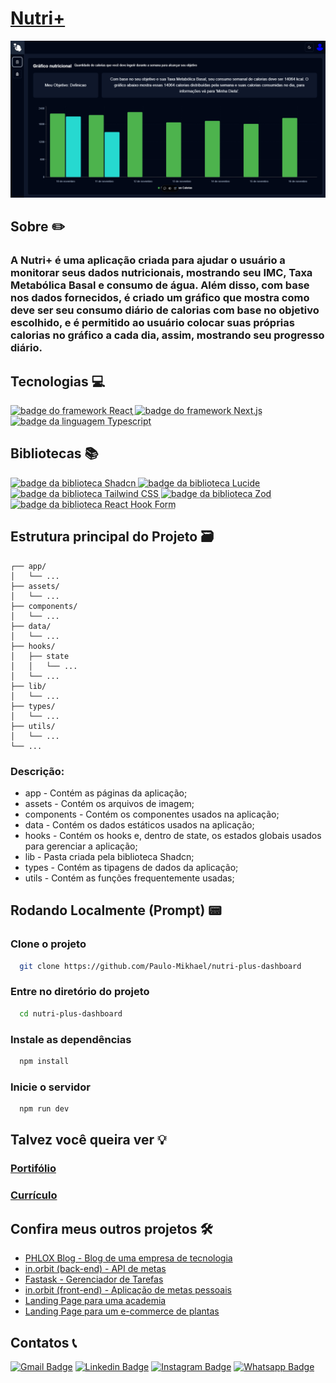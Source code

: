 # [Nutri+](https://nutri-plus-xi.vercel.app)
[![página principal da aplicação, mostrando um gráfico que apresenta os dados da dieta do usuário](assets/dashboard.png)](https://nutri-plus-xi.vercel.app)

## Sobre ✏️
### A Nutri+ é uma aplicação criada para ajudar o usuário a monitorar seus dados nutricionais, mostrando seu IMC, Taxa Metabólica Basal e consumo de água. Além disso, com base nos dados fornecidos, é criado um gráfico que mostra como deve ser seu consumo diário de calorias com base no objetivo escolhido, e é permitido ao usuário colocar suas próprias calorias no gráfico a cada dia, assim, mostrando seu progresso diário.

## Tecnologias 💻
<div>
  <abbr title="React - Framework Javascript para desenvolvimento web" >
    <img src="https://img.shields.io/badge/React-61DAFB.svg?style=for-the-badge&logo=React&logoColor=black" alt="badge do framework React" />
  </abbr>
  <abbr title="Next.js - Framework Javascript para desenvolvimento com React" >
    <img src="https://img.shields.io/badge/Next.js-000000.svg?style=for-the-badge&logo=nextdotjs&logoColor=white" alt="badge do framework Next.js" />
  </abbr>
  <abbr title="Typescript - Linguagem fortemente tipada">
    <img src="https://img.shields.io/badge/TypeScript-3178C6.svg?style=for-the-badge&logo=TypeScript&logoColor=white" alt="badge da linguagem Typescript" />
  </abbr>
</div>

## Bibliotecas 📚
<div>
  <abbr title="Shadcn - Biblioteca de design system">
    <img src="https://img.shields.io/badge/shadcn/ui-000000.svg?style=for-the-badge&logo=shadcn/ui&logoColor=white" alt="badge da biblioteca Shadcn" />
  </abbr>
  <abbr title="Lucide - Biblioteca de ícones">
    <img src="https://img.shields.io/badge/Lucide-F56565.svg?style=for-the-badge&logo=Lucide&logoColor=white" alt="badge da biblioteca Lucide" />
  </abbr>
  <abbr title="Tailwind CSS - Biblioteca de estilização css">
    <img src="https://img.shields.io/badge/Tailwind%20CSS-06B6D4.svg?style=for-the-badge&logo=Tailwind-CSS&logoColor=white" alt="badge da biblioteca Tailwind CSS" />
  </abbr>
  <abbr title="Zod - Biblioteca para validação de dados">
    <img src="https://img.shields.io/badge/Zod-3E67B1.svg?style=for-the-badge&logo=Zod&logoColor=white" alt="badge da biblioteca Zod" />
  </abbr>
  <abbr title="React Hook Form - Biblioteca para validação de formulário" >
    <img src="https://img.shields.io/badge/React%20Hook%20Form-EC5990.svg?style=for-the-badge&logo=React-Hook-Form&logoColor=white" alt="badge da biblioteca React Hook Form" />
  </abbr>
</div>

## Estrutura principal do Projeto 🗃️
```plaintext
┌── app/
│   └── ...
├── assets/
│   └── ...
├── components/
│   └── ...
├── data/
│   └── ...
├── hooks/
│   ├── state
│   │   └── ...
│   └── ...
├── lib/
│   └── ...
├── types/
│   └── ...
├── utils/
│   └── ...
└── ...
```
### Descrição:
- app - Contém as páginas da aplicação;
- assets - Contém os arquivos de imagem;
- components - Contém os componentes usados na aplicação;
- data - Contém os dados estáticos usados na aplicação;
- hooks - Contém os hooks e, dentro de state, os estados globais usados para gerenciar a aplicação;
- lib - Pasta criada pela biblioteca Shadcn;
- types - Contém as tipagens de dados da aplicação;
- utils - Contém as funções frequentemente usadas;

## Rodando Localmente (Prompt) 📟
### Clone o projeto
```bash
  git clone https://github.com/Paulo-Mikhael/nutri-plus-dashboard
```
### Entre no diretório do projeto
```bash
  cd nutri-plus-dashboard
```
### Instale as dependências
```bash
  npm install
```
### Inicie o servidor
```bash
  npm run dev
```

## Talvez você queira ver 💡
  ### [Portifólio](https://portifolio-react-three.vercel.app/)
  ### [Currículo](https://docs.google.com/document/d/1xhimUtV6EM7c1GtwBwAHsIonX1HjoLSi/edit)

## Confira meus outros projetos 🛠️
  - [PHLOX Blog - Blog de uma empresa de tecnologia](https://github.com/Paulo-Mikhael/phlox-blog?tab=readme-ov-file#readme)
  - [in.orbit (back-end) - API de metas](https://github.com/Paulo-Mikhael/in-orbit-backend?tab=readme-ov-file#readme)
  - [Fastask - Gerenciador de Tarefas](https://github.com/Paulo-Mikhael/fastask?tab=readme-ov-file#readme)
  - [in.orbit (front-end) - Aplicação de metas pessoais](https://github.com/Paulo-Mikhael/in-orbit-frontend?tab=readme-ov-file#readme)
  - [Landing Page para uma academia](https://github.com/Paulo-Mikhael/academia-landing-page?tab=readme-ov-file#readme)
  - [Landing Page para um e-commerce de plantas](https://github.com/Paulo-Mikhael/casa-verde?tab=readme-ov-file#readme)

## Contatos 📞
  [![Gmail Badge](https://img.shields.io/badge/Gmail-EA4335.svg?style=for-the-badge&logo=Gmail&logoColor=white)](https://portifolio-react-three.vercel.app/contacts)
  [![Linkedin Badge](https://img.shields.io/badge/LinkedIn-0A66C2.svg?style=for-the-badge&logo=LinkedIn&logoColor=white)](https://www.linkedin.com/in/paulo-miguel-4b706022b/)
  [![Instagram Badge](https://img.shields.io/badge/Instagram-E4405F.svg?style=for-the-badge&logo=Instagram&logoColor=white)](https://www.instagram.com/pa__miguel?igsh=MWxoYzdqNGluZWcyaA%3D%3D)
  [![Whatsapp Badge](https://img.shields.io/badge/WhatsApp-25D366.svg?style=for-the-badge&logo=WhatsApp&logoColor=white)](https://api.whatsapp.com/send/?phone=5592992813253&text=Ol%C3%A1%21+Gostaria+de+fazer+uma+oferta...&type=phone_number&app_absent=0)